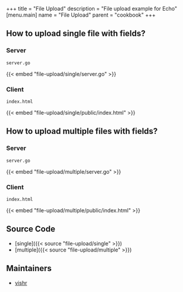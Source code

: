 +++
title = "File Upload"
description = "File upload example for Echo"
[menu.main]
  name = "File Upload"
  parent = "cookbook"
+++

## How to upload single file with fields?

### Server

`server.go`

{{< embed "file-upload/single/server.go" >}}

### Client

`index.html`

{{< embed "file-upload/single/public/index.html" >}}

## How to upload multiple files with fields?

### Server

`server.go`

{{< embed "file-upload/multiple/server.go" >}}

### Client

`index.html`

{{< embed "file-upload/multiple/public/index.html" >}}

## Source Code

- [single]({{< source "file-upload/single" >}})
- [multiple]({{< source "file-upload/multiple" >}})

## Maintainers

- [vishr](https://github.com/vishr)
